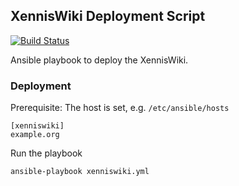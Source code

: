 ## XennisWiki Deployment Script

[![Build Status](https://github.com/Xennis/xenniswiki-deployment-script/actions/workflows/check.yml/badge.svg)](https://github.com/Xennis/xenniswiki-deployment-script/actions/workflows/check.yml)

Ansible playbook to deploy the XennisWiki.

### Deployment

Prerequisite: The host is set, e.g. `/etc/ansible/hosts`

```
[xenniswiki]
example.org
```

Run the playbook
```shell
ansible-playbook xenniswiki.yml
```

